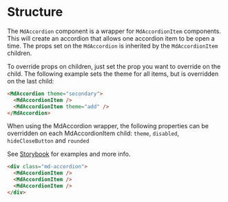 # Structure

The `MdAccordion` component is a wrapper for `MdAccordionItem` components. This will create an accordion that allows one accordion item to be open a time. The props set on the `MdAccordion` is inherited by the `MdAccordionItem` children.

To override props on children, just set the prop you want to override on the child. The following example sets the theme for all items, but is overridden on the last child:

```html
<MdAccordion theme="secondary">
  <MdAccordionItem />
  <MdAccordionItem theme="add" />
</MdAccordion>
```

When using the MdAccordion wrapper, the following properties can be overridden on each MdAccordionItem child:
`theme`, `disabled`, `hideCloseButton` and `rounded`

See [Storybook](https://miljodir.github.io/md-components) for examples and more info.

```html
<div class="md-accordion">
  <MdAccordionItem />
  <MdAccordionItem />
  <MdAccordionItem />
</div>
```
